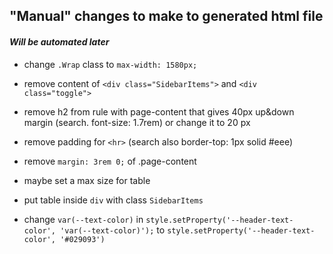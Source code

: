 ## "Manual" changes to make to generated html file


#### _Will be automated later_


- change `.Wrap` class to `max-width: 1580px;`
- remove content of `<div class="SidebarItems">` and
`<div class="toggle">`
- remove h2 from rule with page-content that gives 40px up&down margin (search. font-size: 1.7rem) or change it to 20 px

- remove padding for `<hr>` (search also  border-top: 1px solid #eee)
- remove `margin: 3rem 0;` of .page-content
- maybe set a max size for table
- put table inside `div` with class `SidebarItems` 
- change `var(--text-color)` in `style.setProperty('--header-text-color', 'var(--text-color)');` to `style.setProperty('--header-text-color', '#029093')`
      

